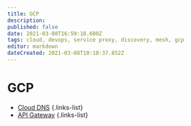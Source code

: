 ```yaml
---
title: GCP
description: 
published: false
date: 2021-03-08T16:59:18.600Z
tags: cloud, devops, service proxy, discovery, mesh, gcp
editor: markdown
dateCreated: 2021-03-08T10:10:37.852Z
---
```


# GCP
- [Cloud DNS](/training/gcp/cloud_dns)
{.links-list}
- [API Gateway](/training/gcp/api_gateway)
{.links-list}